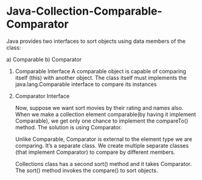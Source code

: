 # Java-Collection-Comparable-Comparator


Java provides two interfaces to sort objects using data members of the class:

a) Comparable
b) Comparator

1. Comparable Interface
	A comparable object is capable of comparing itself (this) with another object. 
	The class itself must implements the java.lang.Comparable interface to compare its instances
	
2. Comparator Interface

	Now, suppose we want sort movies by their rating and names also. 
	When we make a collection element comparable(by having it implement Comparable), 
	we get only one chance to implement the compareTo() method. The solution is using Comparator.

	Unlike Comparable, Comparator is external to the element type we are comparing. 
	It’s a separate class. We create multiple separate classes (that implement Comparator) to compare by different members.

	Collections class has a second sort() method and it takes Comparator. The sort() method invokes the compare() to sort objects.
